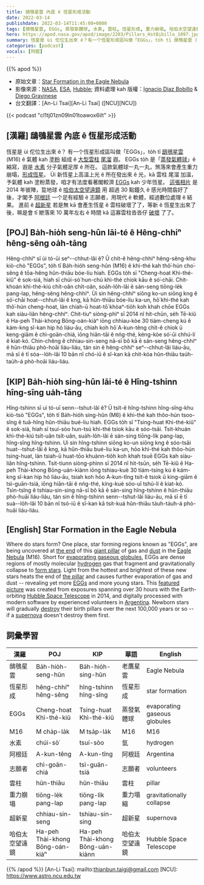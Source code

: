```yaml
---
title: 鴟鴞星雲 內底 ê 恆星形成活動
date: 2022-03-14
publishdate: 2022-03-14T11:45:00+0800
tags: [鴟鴞星雲, EGGs, 蒸發氣體球, 水素, 雲柱, 恆星形成, 重力崩塌, 哈伯太空望遠鏡, 超新星]
hero: https://apod.nasa.gov/apod/image/2203/Pillars_HstBibillo_1097.jpg
summary: 恆星是 ùi 佗位生出來 ê？有一个恆星形成區叫做「EGGs」，to̍h tī 鴟鴞星雲 (M16) ê 氣體 kah 塗粉 組成 ê 大型雲柱 尾溜遐。
categories: [podcast]
vocals: [阿錕]
---
```


{{% apod %}}

- 原始文章：[Star Formation in the Eagle Nebula](https://apod.nasa.gov/apod/ap220314.html)
- 影像來源：[NASA](https://www.nasa.gov/), [ESA](https://www.esa.int/), [Hubble](https://www.nasa.gov/mission_pages/hubble/main/index.html); 資料處理 kah 版權：[Ignacio Diaz Bobillo](http://www.pampaskies.com/gallery3/index.php) & [Diego Gravinese](mailto:diegogravinese@gmail.com)
- 台文翻譯：[An-Li Tsai][An-Li Tsai] ([NCU][NCU])

{{< podcast "cl1tj01zn09ln01toawox6ilt" >}}

## [漢羅] 鴟鴞星雲 內底 ê 恆星形成活動
恆星是 ùi 佗位生出來 ê？
有一个恆星形成區叫做「EGGs」，to̍h tī [鴟鴞星雲][Eagle Nebula] (M16) ê 氣體 kah [塗粉][dust] 組成 ê [大型雲柱][giant pillar] [尾溜][the end] 遐。
EGGs to̍h 是「[蒸發氣體球][evaporating gaseous globules]」ê 縮寫，遐是 [水素][hydrogen] 分子氣體足厚 ê 所在。
這款氣體球一丸一丸，煞落來會產生重力崩塌，[形成恆星][form stars]。
Ùi 新恆星上高溫上光 ê 所在發出來 ê 光，kā 雲柱 尾溜 加溫，予氣體 kah 塗粉蒸發，咱才有法度看著閣較濟 [EGGs][EGGs] kah 少年恆星。
[這張相片][featured picture] 是 2014 年彼陣，踅地球 ê [哈伯太空望遠鏡][Hubble Space Telescope] 用 超過 30 點鐘久 ê 感光時間翕好了後，才閣予 [阿根廷][Argentina] 一个足有經驗 ê 志願者，用現代 ê 軟體，經過數位處理 ê 結果。
進前 ê [超新星][supernova] 若是無 kā 會產生恆星 ê 雲柱破壞了了，等新 ê 恆星生出來了後，嘛是會 tī 紲落來 10 萬年左右 ê 時間 kā 這寡雲柱沓沓仔 [破壞][destroy] 了了。

## [POJ] Ba̍h-hio̍h seng-hûn lāi-té ê Hêng-chhiⁿ hêng-sêng oa̍h-tāng
Hêng-chhiⁿ sī ùi tó-ūi seⁿ--chhut-lâi ê?
Ū chi̍t-ê hêng-chhiⁿ hêng-sêng-khu kiò-chò "EGGs", to̍h tī Ba̍h-hio̍h seng-hûn (M16) ê khì-thé kah thô͘-hún cho͘-sêng ê tōa-hêng hûn-thiāu bóe-liu hiah.
EGGs to̍h sī "Cheng-hoat Khì-thé-kiû" ê sok-siá, hiah sī chúi-sò͘ hun-chú khì-thé chiok kāu ê só͘-chāi.
Chit-khoán khì-thé-kiú chi̍t-oân chi̍t-oân, soa̍h-lo̍h-lâi ē sán-seng tiōng-le̍k pang-lap, hêng-sêng hêng-chhiⁿ.
Ùi sin hêng-chhiⁿ siōng ko-un siōng kng ê só͘-chāi hoat--chhut-lâi ê kng, kā hûn-thiāu bóe-liu ka-un, hō͘ khì-thé kah thô͘-hún cheng-hoat, lán chiah-ū hoat-tō͘ khòaⁿ-tio̍h koh khah chōe EGGs kah siàu-liân hêng-chhiⁿ.
Chit-tiuⁿ siòng-phìⁿ sī 2014 nî hit-chūn, se̍h Tē-kiû ê Ha-peh Thài-khong Bōng-oán-kiàⁿ iōng chhiau-kòe 30 tiám-cheng kú ê kám-kng sî-kan hip hó liáu-āu, chiah koh hō͘ A-kun-têng chi̍t-ê chiok ū keng-giām ê chì-goān-chiá, iōng hiān-tāi ê nńg-thé, kéng-kòe só͘-ūi chhú-lí ê kiat-kó.
Chìn-chêng ê chhiau-sin-seng nā-sī bô kā ē sán-seng hêng-chhiⁿ ê hûn-thiāu phò-hoāi liáu-liáu, tán sin ê hêng-chhiⁿ seⁿ--chhut-lâi liáu-āu, mā sī ē tī sòa--lo̍h-lâi 10 bān nî chó-iū ê sî-kan kā chit-kóa hûn-thiāu tau̍h-tau̍h-á phò-hoāi liáu-liáu.


## [KIP] Ba̍h-hio̍h sing-hûn lāi-té ê Hîng-tshinn hîng-sîng ua̍h-tāng
Hîng-tshinn sī uì tó-uī senn--tshut-lâi ê?
Ū tsi̍t-ê hîng-tshinn hîng-sîng-khu kiò-tsò "EGGs", to̍h tī Ba̍h-hio̍h sing-hûn (M6) ê khì-thé kah thôo-hún tsoo-sîng ê tuā-hîng hûn-thiāu bué-liu hiah.
EGGs to̍h sī "Tsing-huat Khì-thé-kiû" ê sok-siá, hiah sī tsuí-sòo hun-tsú khì-thé tsiok kāu ê sóo-tsāi.
Tsit-khuán khì-thé-kiú tsi̍t-uân tsi̍t-uân, sua̍h-lo̍h-lâi ē sán-sing tiōng-li̍k pang-lap, hîng-sîng hîng-tshinn.
Uì sin hîng-tshinn siōng ko-un siōng kng ê sóo-tsāi huat--tshut-lâi ê kng, kā hûn-thiāu bué-liu ka-un, hōo khì-thé kah thôo-hún tsing-huat, lán tsiah-ū huat-tōo khuànn-tio̍h koh khah tsuē EGGs kah siàu-liân hîng-tshinn.
Tsit-tiunn siòng-phìnn sī 2014 nî hit-tsūn, se̍h Tē-kiû ê Ha-peh Thài-khong Bōng-uán-kiànn iōng tshiau-kuè 30 tiám-tsing kú ê kám-kng sî-kan hip hó liáu-āu, tsiah koh hōo A-kun-tîng tsi̍t-ê tsiok ū king-giām ê tsì-guān-tsiá, iōng hiān-tāi ê nńg-thé, kíng-kuè sóo-uī tshú-lí ê kiat-kó.
Tsìn-tsîng ê tshiau-sin-sing nā-sī bô kā ē sán-sing hîng-tshinn ê hûn-thiāu phò-huāi liáu-liáu, tán sin ê hîng-tshinn senn--tshut-lâi liáu-āu, mā sī ē tī suà--lo̍h-lâi 10 bān nî tsó-iū ê sî-kan kā tsit-kuá hûn-thiāu ta̍uh-ta̍uh-á phò-huāi liáu-liáu.

## [English] Star Formation in the Eagle Nebula
Where do stars form?
One place, star forming regions known as "EGGs", are being uncovered at [the end][the end] of this [giant pillar][giant pillar] of gas and [dust][dust] in the [Eagle Nebula][Eagle Nebula] (M16).
Short for [evaporating gaseous globules][evaporating gaseous globules], EGGs are dense regions of mostly molecular [hydrogen][hydrogen] gas that fragment and gravitationally collapse to [form stars][form stars].
Light from the hottest and brightest of these new stars heats the end of [the pillar][the pillar] and causes further evaporation of gas and dust -- revealing yet more [EGGs][EGGs] and more young stars.
This [featured picture][featured picture] was created from exposures spanning over 30 hours with the Earth-orbiting [Hubble Space Telescope][Hubble Space Telescope] in 2014, and digitally processed with modern software by experienced volunteers in [Argentina][Argentina].
Newborn stars will gradually [destroy][destroy] their birth pillars over the next 100,000 years or so -- if a [supernova][supernova] doesn't destroy them first.

## 詞彙學習

|漢羅|POJ|KIP|華語|English|
|-|-|-|-|-|
|鴟鴞星雲|Ba̍h-hio̍h-seng-hûn|Ba̍h-hio̍h-sing-hûn|老鷹星雲|Eagle Nebula|
|恆星形成|hêng-chhiⁿ hêng-sêng|hîng-tshinn hîng-sîng|恆星形成|star formation|
|EGGs|Cheng-hoat Khì-thé-kiû|Tsing-huat Khì-thé-kiû|蒸發氣體球|evaporating gaseous globules|
|M16|M cha̍p-la̍k|M tsa̍p-la̍k|M16|M16|
|水素|chúi-sò͘|tsuí-sòo|氫|hydrogen|
|阿根廷|A-kun-têng|A-kun-tîng|阿根廷|Argentina|
|志願者|chì-goān-chiá|tsì-guān-tsiá|志願者|volunteers|
|雲柱|hûn-thiāu|hûn-thiāu|雲柱|pillar|
|重力崩塌|tiōng-le̍k pang-lap|tiōng-li̍k pang-lap|重力塌縮|gravitationally collapse|
|超新星|chhiau-sin-seng|tshiau-sin-sing|超新星|supernova|
|哈伯太空望遠鏡|Ha-peh Thài-khong Bōng-oán-kiàⁿ|Ha-peh Thài-khong Bōng-uán-kiànn|哈伯太空望遠鏡|Hubble Space Telescope|

{{% /apod %}}
[An-Li Tsai]: mailto:thianbun.taigi@gmail.com
[NCU]: https://www.astro.ncu.edu.tw

[copyright]: https://apod.nasa.gov/apod/fap/lib/about_apod.html#srapply


[the end]:https://apod.nasa.gov/apod/ap061022.html
[giant pillar]:https://apod.nasa.gov/apod/ap201206.html
[dust]:https://astronomy.swin.edu.au/cosmos/d/Dust+Grain
[Eagle Nebula]:https://apod.nasa.gov/apod/ap201228.html
[evaporating gaseous globules]:https://en.wikipedia.org/wiki/Evaporating_gaseous_globule
[hydrogen]:https://periodic.lanl.gov/1.shtml
[form stars]:https://science.nasa.gov/astrophysics/focus-areas/how-do-stars-form-and-evolve
[the pillar]:https://www.nasa.gov/image-feature/goddard/pillars-of-creation-revealed-in-3-d
[EGGs]:https://hubblesite.org/contents/media/images/1995/44/352-Image.html
[featured picture]:http://www.pampaskies.com/gallery3/Hubble-Palette-Images/Pillars_HST_data_final_small
[Hubble Space Telescope]:https://www.nasa.gov/mission_pages/hubble/about
[Argentina]:https://en.wikipedia.org/wiki/Argentina
[destroy]:https://media.istockphoto.com/photos/funny-dog-made-a-mess-in-the-room-playful-puppy-french-bulldog-picture-id686918844
[supernova]:https://www.youtube.com/watch?v=aysiMbgml5g
